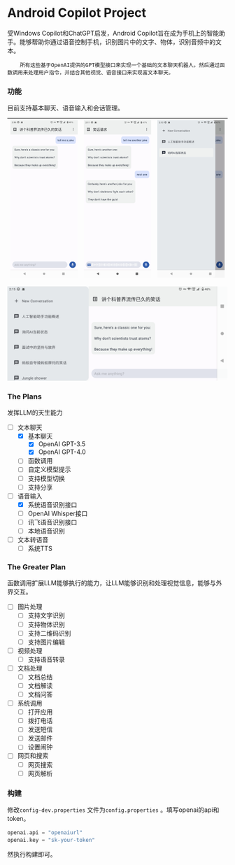 # Android Copilot Project

受Windows Copilot和ChatGPT启发，Android Copilot旨在成为手机上的智能助手。能够帮助你通过语音控制手机，识别图片中的文字、物体，识别音频中的文本。

        所有这些基于OpenAI提供的GPT模型接口来实现一个基础的文本聊天机器人。然后通过函数调用来处理用户指令，并结合其他视觉、语音接口来实现富文本聊天。

### 功能

目前支持基本聊天、语音输入和会话管理。








| ![Untitled](art/text-chat.png) | ![Untitled](art/voice-chat.png) | ![Untitled](art/conversation.png) |
|--------------------------------|---------------------------------|-----------------------------------|
![Untitled](art/conversation-drawer.png)

### The Plans

发挥LLM的天生能力

- [ ]  文本聊天
    - [x]  基本聊天
        - [x]  OpenAI GPT-3.5
        - [x]  OpenAI GPT-4.0
    - [ ]  函数调用
    - [ ]  自定义模型提示
    - [ ]  支持模型切换
    - [ ]  支持分享
    
- [ ]  语音输入
    - [x]  系统语音识别接口
    - [ ]  OpenAI Whisper接口
    - [ ]  讯飞语音识别接口
    - [ ]  本地语音识别
    
- [ ]  文本转语音
    - [ ]  系统TTS

### The Greater Plan

函数调用扩展LLM能够执行的能力，让LLM能够识别和处理视觉信息，能够与外界交互。

- [ ]  图片处理
    - [ ]  支持文字识别
    - [ ]  支持物体识别
    - [ ]  支持二维码识别
    - [ ]  支持图片编辑

- [ ]  视频处理
    - [ ]  支持语音转录

- [ ]  文档处理
    - [ ]  文档总结
    - [ ]  文档解读
    - [ ]  文档问答

- [ ]  系统调用
    - [ ]  打开应用
    - [ ]  拨打电话
    - [ ]  发送短信
    - [ ]  发送邮件
    - [ ]  设置闹钟

- [ ]  网页和搜索
    - [ ]  网页搜索
    - [ ]  网页解析

### 构建

修改`config-dev.properties` 文件为`config.properties` 。填写openai的api和token。

```kotlin
openai.api = "openaiurl"
openai.key = "sk-your-token"
```

然执行构建即可。